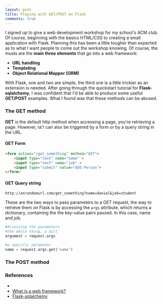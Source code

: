 ```yaml
---
layout: post
title: Playing with GET/POST on Flask
comments: true
---
```


I signed up to give a web development workshop for my school's ACM club. Of course, beginning with the basics HTML/CSS to creating a small application with Flask. Planning this has been a little tougher than expected as to what I want people to come out the workshop knowing. Of course, the musts are the **main three elements** that go into a web framework: 

* **URL handling** 
* **Templating** 
* **Object Relational Mapper (ORM)** 

With Flask, one and two are simple, the third one is a little trickier as an extension is needed. After going through the quickstart tutorial for **Flask-sqlalchemy**, I was confident that I'd be able to produce some useful **GET/POST** examples. What I found was that these methods can be abused.

### The GET method

**GET** is the default http method when accessing a page, you're retrieving a page. However, ```GET``` can also be triggered by a form or by a query string in the URL.

#### GET Form
```html
<form action="/get_something" method="GET">
	<input type="text" name="name" >
	<input type="text" name="job" >
	<input type="submit" value="Add Person">
</form>
```

#### GET Query string
```
http://anrandomurl.com/get_something?name=daniel&job=student
```

These are the two ways to pass parameters to a GET request, the way to retrieve them on Flask is by accessing the ```args``` attribute, which returns a dictionary, containing the the key-value pairs passed. In this case, name and job.

```python
#Accessing the parameters
#the whole thing, a dict
argumest = request.args

#a specific parameter
name = request.args.get('name')
```

### The POST method













### References
* []()
* [What is a web framework?](https://www.jeffknupp.com/blog/2014/03/03/what-is-a-web-framework/)
* [Flask-sqlalchemy](http://flask-sqlalchemy.pocoo.org/2.1/quickstart/)

